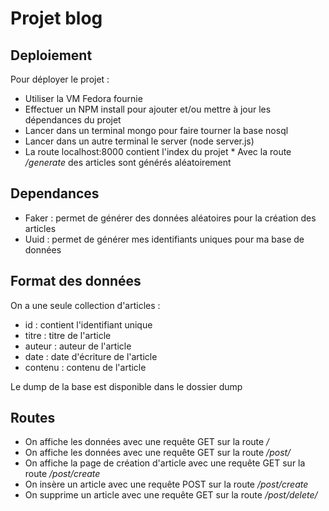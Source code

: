 # Projet blog

## Deploiement
Pour déployer le projet :
* Utiliser la VM Fedora fournie
* Effectuer un NPM install pour ajouter et/ou mettre à jour les dépendances du projet
* Lancer dans un terminal mongo pour faire tourner la base nosql
* Lancer dans un autre terminal le server (node server.js)
* La route localhost:8000 contient l'index du projet
\* Avec la route */generate* des articles sont générés aléatoirement

## Dependances
* Faker : permet de générer des données aléatoires pour la création des articles
* Uuid : permet de générer mes identifiants uniques pour ma base de données

## Format des données 
On a une seule collection d'articles :
* id : contient l'identifiant unique 
* titre : titre de l'article
* auteur : auteur de l'article
* date : date d'écriture de l'article
* contenu : contenu de l'article

Le dump de la base est disponible dans le dossier dump

## Routes
* On affiche les données avec une requête GET sur la route */*
* On affiche les données avec une requête GET sur la route */post/<ID>*
* On affiche la page de création d'article avec une requête GET sur la route */post/create*
* On insère un article avec une requête POST sur la route */post/create*
* On supprime un article avec une requête GET sur la route */post/delete/<ID>*
